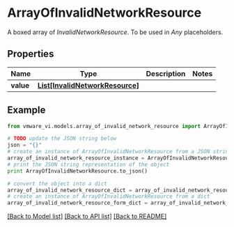 # ArrayOfInvalidNetworkResource

A boxed array of *InvalidNetworkResource*. To be used in *Any* placeholders. 

## Properties
Name | Type | Description | Notes
------------ | ------------- | ------------- | -------------
**value** | [**List[InvalidNetworkResource]**](InvalidNetworkResource.md) |  | 

## Example

```python
from vmware_vi.models.array_of_invalid_network_resource import ArrayOfInvalidNetworkResource

# TODO update the JSON string below
json = "{}"
# create an instance of ArrayOfInvalidNetworkResource from a JSON string
array_of_invalid_network_resource_instance = ArrayOfInvalidNetworkResource.from_json(json)
# print the JSON string representation of the object
print ArrayOfInvalidNetworkResource.to_json()

# convert the object into a dict
array_of_invalid_network_resource_dict = array_of_invalid_network_resource_instance.to_dict()
# create an instance of ArrayOfInvalidNetworkResource from a dict
array_of_invalid_network_resource_form_dict = array_of_invalid_network_resource.from_dict(array_of_invalid_network_resource_dict)
```
[[Back to Model list]](../README.md#documentation-for-models) [[Back to API list]](../README.md#documentation-for-api-endpoints) [[Back to README]](../README.md)


